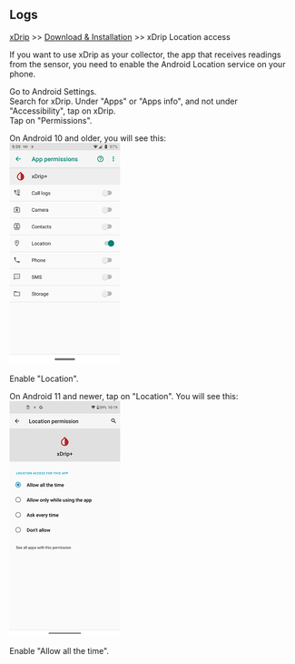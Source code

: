 ## Logs
[xDrip](../README.md) >> [Download & Installation](./Installation_page.md) >> xDrip Location access  
  
If you want to use xDrip as your collector, the app that receives readings from the sensor, you need to enable the Android Location service on your phone.   
  
Go to Android Settings.  
Search for xDrip.  Under "Apps" or "Apps info", and not under "Accessibility", tap on xDrip.  
Tap on "Permissions".  
  
On Android 10 and older, you will see this:  
![](./images/LocationAndroid9.png)  
  
Enable "Location".  
  
On Android 11 and newer, tap on "Location".  You will see this:  
![](./images/LocationAndroid11.png)  
  
Enable "Allow all the time".  
  
  
